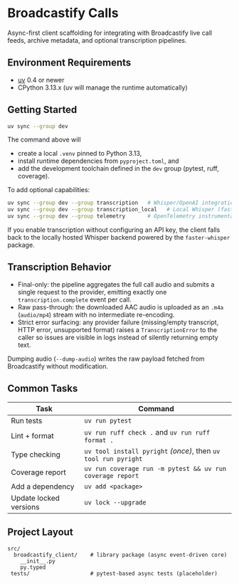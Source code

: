 # Broadcastify Calls

Async-first client scaffolding for integrating with Broadcastify live call feeds, archive metadata, and optional transcription pipelines.

## Environment Requirements

- [uv](https://docs.astral.sh/uv/) 0.4 or newer
- CPython 3.13.x (uv will manage the runtime automatically)

## Getting Started

```bash
uv sync --group dev
```

The command above will

- create a local `.venv` pinned to Python 3.13,
- install runtime dependencies from `pyproject.toml`, and
- add the development toolchain defined in the `dev` group (pytest, ruff, coverage).

To add optional capabilities:

```bash
uv sync --group dev --group transcription   # Whisper/OpenAI integration
uv sync --group dev --group transcription_local   # Local Whisper (faster-whisper)
uv sync --group dev --group telemetry       # OpenTelemetry instrumentation
```

If you enable transcription without configuring an API key, the client falls back to the
locally hosted Whisper backend powered by the `faster-whisper` package.

## Transcription Behavior

- Final-only: the pipeline aggregates the full call audio and submits a single request to the provider, emitting exactly one `transcription.complete` event per call.
- Raw pass-through: the downloaded AAC audio is uploaded as an `.m4a` (`audio/mp4`) stream with no intermediate re-encoding.
- Strict error surfacing: any provider failure (missing/empty transcript, HTTP error, unsupported format) raises a `TranscriptionError` to the caller so issues are visible in logs instead of silently returning empty text.

Dumping audio (`--dump-audio`) writes the raw payload fetched from Broadcastify without modification.

## Common Tasks

| Task                   | Command                                                        |
| ---------------------- | -------------------------------------------------------------- |
| Run tests              | `uv run pytest`                                                |
| Lint + format          | `uv run ruff check .` and `uv run ruff format .`               |
| Type checking          | `uv tool install pyright` _(once)_, then `uv tool run pyright` |
| Coverage report        | `uv run coverage run -m pytest && uv run coverage report`      |
| Add a dependency       | `uv add <package>`                                             |
| Update locked versions | `uv lock --upgrade`                                            |

## Project Layout

```
src/
  broadcastify_client/    # library package (async event-driven core)
    __init__.py
    py.typed
 tests/                   # pytest-based async tests (placeholder)
```
